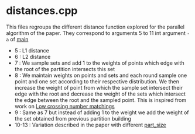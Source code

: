 # distances.cpp

This files regroups the different distance function explored for the parallel algorithm of the paper. They correspond to arguments 5 to 11 int argument `-a` of [main](./main.md)

- 5 : L1 distance
- 6 : L2 distance
- 7 : We sample sets and add 1 to the weights of points which edge with the root of the partition intersects this set
- 8 : We maintain weights on points and sets and each round sample one point and one set according to their respective distribution. We then increase the weight of point from which the sample set intersect their edge with the root and decrease the weight of the sets which intersect the edge between the root and the sampled point. This is inspired from work on [Low crossing number matchings](https://drops.dagstuhl.de/entities/document/10.4230/LIPIcs.SoCG.2021.28)
- 9 : Same as 7 but instead of adding 1 to the weight we add the weight of the set obtained from previous partition building
- 10-13 : Variation described in the paper with different [part_size](./part_size.md)
